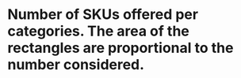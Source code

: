 # Number of SKUs offered per categories. The area of the rectangles are proportional to the number considered.